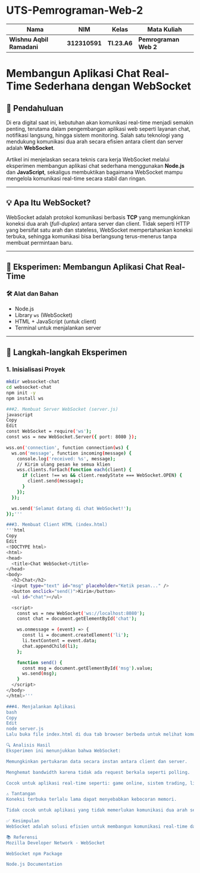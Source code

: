 # UTS-Pemrograman-Web-2
|Nama|NIM|Kelas|Mata Kuliah|
|----|---|-----|------|
|**Wishnu Aqbil Ramadani**|**312310591**|**TI.23.A6**|**Pemrograman Web 2**|

# Membangun Aplikasi Chat Real-Time Sederhana dengan WebSocket

## 📌 Pendahuluan
Di era digital saat ini, kebutuhan akan komunikasi real-time menjadi semakin penting, terutama dalam pengembangan aplikasi web seperti layanan chat, notifikasi langsung, hingga sistem monitoring. Salah satu teknologi yang mendukung komunikasi dua arah secara efisien antara client dan server adalah **WebSocket**.

Artikel ini menjelaskan secara teknis cara kerja WebSocket melalui eksperimen membangun aplikasi chat sederhana menggunakan **Node.js** dan **JavaScript**, sekaligus membuktikan bagaimana WebSocket mampu mengelola komunikasi real-time secara stabil dan ringan.

---

## 💡 Apa Itu WebSocket?
WebSocket adalah protokol komunikasi berbasis **TCP** yang memungkinkan koneksi dua arah (*full-duplex*) antara server dan client. Tidak seperti HTTP yang bersifat satu arah dan stateless, WebSocket mempertahankan koneksi terbuka, sehingga komunikasi bisa berlangsung terus-menerus tanpa membuat permintaan baru.

---

## 🧪 Eksperimen: Membangun Aplikasi Chat Real-Time

### 🛠️ Alat dan Bahan
- Node.js
- Library `ws` (WebSocket)
- HTML + JavaScript (untuk client)
- Terminal untuk menjalankan server

---

## 🔧 Langkah-langkah Eksperimen

### 1. Inisialisasi Proyek

```bash
mkdir websocket-chat
cd websocket-chat
npm init -y
npm install ws

###2. Membuat Server WebSocket (server.js)
javascript
Copy
Edit
const WebSocket = require('ws');
const wss = new WebSocket.Server({ port: 8080 });

wss.on('connection', function connection(ws) {
  ws.on('message', function incoming(message) {
    console.log('received: %s', message);
    // Kirim ulang pesan ke semua klien
    wss.clients.forEach(function each(client) {
      if (client !== ws && client.readyState === WebSocket.OPEN) {
        client.send(message);
      }
    });
  });

  ws.send('Selamat datang di chat WebSocket!');
});'''

###3. Membuat Client HTML (index.html)
'''html
Copy
Edit
<!DOCTYPE html>
<html>
<head>
  <title>Chat WebSocket</title>
</head>
<body>
  <h2>Chat</h2>
  <input type="text" id="msg" placeholder="Ketik pesan..." />
  <button onclick="send()">Kirim</button>
  <ul id="chat"></ul>

  <script>
    const ws = new WebSocket('ws://localhost:8080');
    const chat = document.getElementById('chat');

    ws.onmessage = (event) => {
      const li = document.createElement('li');
      li.textContent = event.data;
      chat.appendChild(li);
    };

    function send() {
      const msg = document.getElementById('msg').value;
      ws.send(msg);
    }
  </script>
</body>
</html>'''

###4. Menjalankan Aplikasi
bash
Copy
Edit
node server.js
Lalu buka file index.html di dua tab browser berbeda untuk melihat komunikasi dua arah secara real-time.

🔍 Analisis Hasil
Eksperimen ini menunjukkan bahwa WebSocket:

Memungkinkan pertukaran data secara instan antara client dan server.

Menghemat bandwidth karena tidak ada request berkala seperti polling.

Cocok untuk aplikasi real-time seperti: game online, sistem trading, live chat, dan monitoring data.

⚠️ Tantangan
Koneksi terbuka terlalu lama dapat menyebabkan kebocoran memori.

Tidak cocok untuk aplikasi yang tidak memerlukan komunikasi dua arah secara real-time.

✅ Kesimpulan
WebSocket adalah solusi efisien untuk membangun komunikasi real-time dalam aplikasi web. Eksperimen ini membuktikan bahwa implementasi WebSocket cukup sederhana dan sangat bermanfaat untuk meningkatkan pengalaman pengguna dalam aplikasi interaktif.

📚 Referensi
Mozilla Developer Network - WebSocket

WebSocket npm Package

Node.js Documentation


